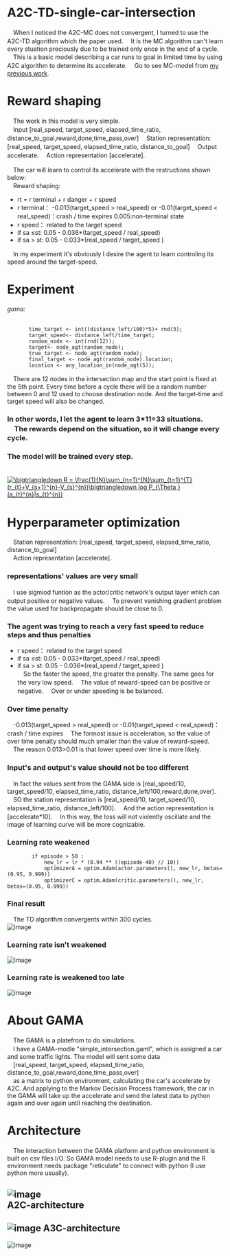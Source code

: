 # A2C-TD-single-car-intersection
　When I noticed the A2C-MC does not convergent, I turned to use the A2C-TD algorithm which the paper used. 
　It is the MC algorithm can't learn every stuation preciously due to be trained only once in the end of a cycle.  
　This is a basic model describing a car runs to goal in limited time by using A2C algorithm to determine its accelerate.
　Go to see MC-model from [my previous work](https://github.com/ZHONGJunjie86/A3C-single-car-intersection).
# Reward shaping
　The work in this model is very simple.   
　Input [real_speed, target_speed, elapsed_time_ratio, distance_to_goal,reward,done,time_pass,over]
　Station representation: [real_speed, target_speed, elapsed_time_ratio, distance_to_goal]
　Output accelerate.
　Action representation [accelerate].
  
　The car will learn to control its accelerate with the restructions shown below:  
　Reward shaping:  
* rt = r terminal + r danger + r speed  
* r terminal： -0.013(target_speed > real_speed) or  -0.01(target_speed < real_speed)：crash / time expires 
                 0.005:non-terminal state  
* r speed： related to the target speed  
* if sa ≤st: 0.05 - 0.036*(target_speed / real_speed) 
* if sa > st: 0.05 - 0.033*(real_speed / target_speed ) 

　In my experiment it's obviously I desire the agent to learn controling its speed around the target-speed.   

  # Experiment
  ###### gama:
           time_target <- int((distance_left/100)*5)+ rnd(3); 
           target_speed<- distance_left/time_target;
           random_node <- int(rnd(12));
           target<- node_agt(random_node);
           true_target <- node_agt(random_node);
           final_target <- node_agt(random_node).location;	
           location <- any_location_in(node_agt(5)); 
　There are 12 nodes in the intersection map and the start point is fixed at the 5th point. Every time before a cycle there will be a random number between 0 and 12 used to choose destination node. And the target-time and target speed will also be changed.   
### In other words, I let the agent to learn 3*11=33 situations.  　The rewards depend on the situation, so it will change every cycle.  
 ### The model will be trained every step. 

　<a href="https://www.codecogs.com/eqnedit.php?latex=\bigtriangledown&space;R&space;=&space;\frac{1}{N}\sum_{n=1}^{N}\sum_{t=1}^{T}(r_{t}&plus;V_{s&plus;1}^{n}-V_{s}^{n})\bigtriangledown&space;log&space;P_{\Theta&space;}(a_{t}^{n}|s_{t}^{n})" target="_blank"><img src="https://latex.codecogs.com/gif.latex?\bigtriangledown&space;R&space;=&space;\frac{1}{N}\sum_{n=1}^{N}\sum_{t=1}^{T}(r_{t}&plus;V_{s&plus;1}^{n}-V_{s}^{n})\bigtriangledown&space;log&space;P_{\Theta&space;}(a_{t}^{n}|s_{t}^{n})" title="\bigtriangledown R = \frac{1}{N}\sum_{n=1}^{N}\sum_{t=1}^{T}(r_{t}+V_{s+1}^{n}-V_{s}^{n})\bigtriangledown log P_{\Theta }(a_{t}^{n}|s_{t}^{n})" /></a>
# Hyperparameter optimization
　Station representation: [real_speed, target_speed, elapsed_time_ratio, distance_to_goal]  
　Action representation [accelerate].
### representations' values are very small
　I use sigmiod funtion as the actor/critic network's output layer which can output positive or negative values.
　To prevent vanishing gradient problem the value used for backpropagate should be close to 0.
### The agent was trying to reach a very fast speed to reduce steps and thus penalties
* r speed： related to the target speed  
* if sa ≤st: 0.05 - 0.033*(target_speed / real_speed) 
* if sa > st: 0.05 - 0.036*(real_speed / target_speed )   
　So the faster the speed, the greater the penalty. The same goes for the very low speed. 
　The value of reward-speed can be positive or negative.
　Over or under speeding is be balanced.
### Over time penalty
　-0.013(target_speed > real_speed) or  -0.01(target_speed < real_speed)：crash / time expires 
　The formost issue is acceleration, so the value of over time penalty should much smaller than the value of reward-speed.
　The reason 0.013>0.01 is that lower speed over time is more likely.
### Input's and output's value should not be too different 
　In fact the values sent from the GAMA side is [real_speed/10, target_speed/10, elapsed_time_ratio, distance_left/100,reward,done,over].
　SO the station representation is [real_speed/10, target_speed/10, elapsed_time_ratio, distance_left/100].
　And the action representation is [accelerate*10].
　In this way, the loss will not violently oscillate and the image of learning curve will be more cognizable.
### Learning rate weakened
            if episode > 50 : 
                new_lr = lr * (0.94 ** ((episode-40) // 10)) 
                optimizerA = optim.Adam(actor.parameters(), new_lr, betas=(0.95, 0.999))
                optimizerC = optim.Adam(critic.parameters(), new_lr, betas=(0.95, 0.999))

 ### Final result
　The TD algorithm convergents within 300 cycles.  
![image](https://github.com/ZHONGJunjie86/A2C-TD-single-car-intersection/blob/master/illustrate/loss_curve_TD_21.png)
### Learning rate isn't weakened
![image](https://github.com/ZHONGJunjie86/A2C-TD-single-car-intersection/blob/master/illustrate/loss_curve_TD_20_%E5%AD%A6%E4%B9%A0%E7%8E%870-001%E7%A8%B3%E5%AE%9A%E4%B8%8D%E6%94%B6%E6%95%9B.png)
### Learning rate is weakened too late
![image](https://github.com/ZHONGJunjie86/A2C-TD-single-car-intersection/blob/master/illustrate/loss_curve_TD_19_lr%E5%87%8F%E5%BE%97%E5%A4%AA%E6%85%A2%EF%BC%9F.png)

# About GAMA
　The GAMA is a platefrom to do simulations.      
　I have a GAMA-modle "simple_intersection.gaml", which is assigned a car and some traffic lights. The model will sent some data  
　[real_speed, target_speed, elapsed_time_ratio, distance_to_goal,reward,done,time_pass,over]  
　as a matrix to python environment, calculating the car's accelerate by A2C. And applying to the Markov Decision Process framework, the car in the GAMA will take up the accelerate and send the latest data to python again and over again until  reaching the destination.
# Architecture
　The interaction between the GAMA platform and python environment is built on csv files I/O. So GAMA model needs to use R-plugin and the R environment needs package "reticulate" to connect with python (I use python more usually).
 
  ![image](https://github.com/ZHONGJunjie86/A3C-single-car-intersection/blob/master/illustrate/illustrate.gif )   
  A2C-architecture
  --------------
  ![image](https://github.com/ZHONGJunjie86/A3C-single-car-intersection/blob/master/illustrate/A2C-Architecture.JPG) 
  A3C-architecture
  ------------
  ![image](https://github.com/ZHONGJunjie86/A3C-single-car-intersection/blob/master/illustrate/A3C-Architecture.JPG) 
